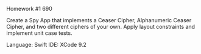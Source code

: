 Homework #1 690

Create a Spy App that implements a Ceaser Cipher, Alphanumeric Ceaser Cipher, and two different ciphers of your own. Apply layout constraints and implement unit case tests.

Language: Swift
IDE: XCode 9.2